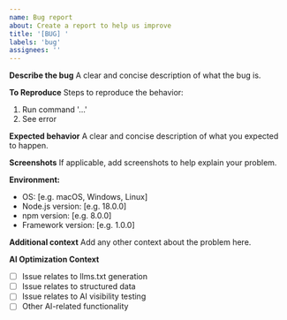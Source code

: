 ```yaml
---
name: Bug report
about: Create a report to help us improve
title: '[BUG] '
labels: 'bug'
assignees: ''
---
```


**Describe the bug**
A clear and concise description of what the bug is.

**To Reproduce**
Steps to reproduce the behavior:
1. Run command '...'
2. See error

**Expected behavior**
A clear and concise description of what you expected to happen.

**Screenshots**
If applicable, add screenshots to help explain your problem.

**Environment:**
 - OS: [e.g. macOS, Windows, Linux]
 - Node.js version: [e.g. 18.0.0]
 - npm version: [e.g. 8.0.0]
 - Framework version: [e.g. 1.0.0]

**Additional context**
Add any other context about the problem here.

**AI Optimization Context**
- [ ] Issue relates to llms.txt generation
- [ ] Issue relates to structured data
- [ ] Issue relates to AI visibility testing
- [ ] Other AI-related functionality
